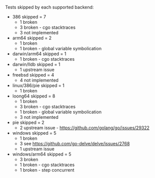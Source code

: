 Tests skipped by each supported backend:

* 386 skipped = 7
	* 1 broken
	* 3 broken - cgo stacktraces
	* 3 not implemented
* arm64 skipped = 2
	* 1 broken
	* 1 broken - global variable symbolication
* darwin/arm64 skipped = 1
	* 1 broken - cgo stacktraces
* darwin/lldb skipped = 1
	* 1 upstream issue
* freebsd skipped = 4
	* 4 not implemented
* linux/386/pie skipped = 1
	* 1 broken
* loong64 skipped = 8
	* 1 broken
	* 3 broken - cgo stacktraces
	* 1 broken - global variable symbolication
	* 3 not implemented
* pie skipped = 2
	* 2 upstream issue - https://github.com/golang/go/issues/29322
* windows skipped = 5
	* 1 broken
	* 3 see https://github.com/go-delve/delve/issues/2768
	* 1 upstream issue
* windows/arm64 skipped = 5
	* 3 broken
	* 1 broken - cgo stacktraces
	* 1 broken - step concurrent
